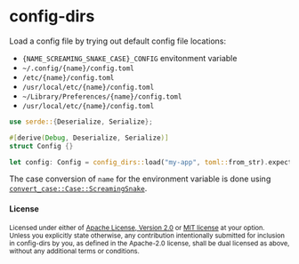 # config-dirs

Load a config file by trying out default config file locations:

- `{NAME_SCREAMING_SNAKE_CASE}_CONFIG` envitonment variable
- `~/.config/{name}/config.toml`
- `/etc/{name}/config.toml`
- `/usr/local/etc/{name}/config.toml`
- `~/Library/Preferences/{name}/config.toml`
- `/usr/local/etc/{name}/config.toml`

```rs
use serde::{Deserialize, Serialize};

#[derive(Debug, Deserialize, Serialize)]
struct Config {}

let config: Config = config_dirs::load("my-app", toml::from_str).expect("Failed to load config");
```

The case conversion of `name` for the environment variable is done using [`convert_case::Case::ScreamingSnake`](https://docs.rs/convert_case/latest/convert_case/enum.Case.html#variant.ScreamingSnake).

#### License

<sup>
Licensed under either of <a href="LICENSE-APACHE">Apache License, Version
2.0</a> or <a href="LICENSE-MIT">MIT license</a> at your option.
</sup>

<br>

<sub>
Unless you explicitly state otherwise, any contribution intentionally submitted
for inclusion in config-dirs by you, as defined in the Apache-2.0 license, shall
be dual licensed as above, without any additional terms or conditions.
</sub>
